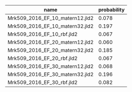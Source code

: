 |name          | probability |
|--------------|-------------|
|Mrk509_2016_EF_10_matern12.jld2|0.078|
|Mrk509_2016_EF_10_matern32.jld2|0.197|
|Mrk509_2016_EF_10_rbf.jld2|0.067|
|Mrk509_2016_EF_20_matern12.jld2|0.060|
|Mrk509_2016_EF_20_matern32.jld2|0.185|
|Mrk509_2016_EF_20_rbf.jld2|0.067|
|Mrk509_2016_EF_30_matern12.jld2|0.068|
|Mrk509_2016_EF_30_matern32.jld2|0.196|
|Mrk509_2016_EF_30_rbf.jld2|0.082|
